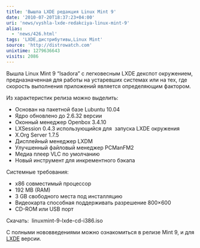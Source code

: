 ```yaml
---
title: 'Вышла LXDE редакция Linux Mint 9'
date: '2010-07-20T18:37:23+04:00'
uri: 'news/vyshla-lxde-redakciya-linux-mint-9'
alias: 
  - 'news/426.html'
tags: 'LXDE,дистрибутивы,Linux Mint'
source: 'http://distrowatch.com'
unixtime: 1279636643
visits: 2086
---
```

Вышла Linux Mint 9 “Isadora” с легковесным LXDE декспот окружением, предназначенная для работы на устаревших системах или на тех, где скорость выполнения приложений является определяющим фактором.

Из характеристик релиза можно выделить:

*   Основан на пакетной базе Lubuntu 10.04
*   Ядро обновлено до 2.6.32 версии
*   Оконный менеджер Openbox 3.4.10
*   LXSession 0.4.3 использующийся для  запуска LXDE окружения
*   X.Org Server 1.7.5
*   Дисплейный менеджер LXDM
*   Улучшенный файловый менеджер PCManFM2
*   Медиа плеер VLC по умолчанию
*   Новый инструмент для инкрементного бэкапа

Системные требования:

*   x86 совместимый процессор
*   192 MB (RAM)
*   3 GB свободного места под инсталляцию
*   Видеокарта способная поддерживать разрешение 800×600
*   CD-ROM или USB порт

Скачать:  linuxmint-9-lxde-cd-i386.iso

С полными нововведениями можно ознакомиться в релизе Mint 9, и для [LXDE](http://linuxmint.com/rel_isadora_lxde_whatsnew.php "Linux Mint 9 LXDE") версии.
